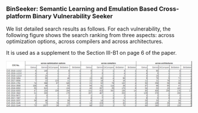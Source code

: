 ### BinSeeker: Semantic Learning and Emulation Based Cross-platform Binary Vulnerability Seeker

We list detailed search results as follows. For each vulnerability, the following figure shows the search ranking from three aspects: across optimization options, across compilers and across architectures. 

It is used as a supplement to the Section III-B1 on page 6 of the paper.
    

![avatar](./results/results.png)
